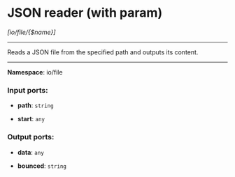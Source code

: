 # JSON reader (with param)

_[io/file/{$name}]_

---

Reads a JSON file from the specified path and outputs its content.

---

__Namespace__: io/file

### Input ports:

* __path__: ` string `


* __start__: ` any `

### Output ports:

* __data__: ` any `


* __bounced__: ` string `

